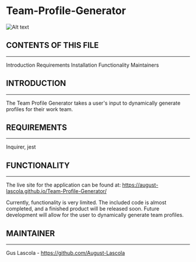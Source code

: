 # Team-Profile-Generator

![Alt text](.\Assets\Projectsshot.png)
## CONTENTS OF THIS FILE
-------------
Introduction
Requirements
Installation
Functionality
Maintainers

## INTRODUCTION
---------------
The Team Profile Generator takes a user's input to dynamically generate profiles for their work team. 

## REQUIREMENTS
--------------
Inquirer, jest 


## FUNCTIONALITY
----------------
The live site for the application can be found at: https://august-lascola.github.io/Team-Profile-Generator/

Currently, functionality is very limited. The included code is almost completed, and a finished product will be released soon. Future development will allow for the user to dynamically generate team profiles. 

## MAINTAINER
-------------
Gus Lascola - https://github.com/August-Lascola
